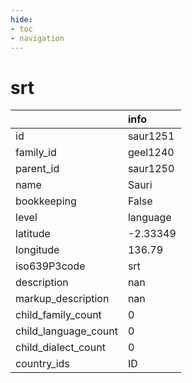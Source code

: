 ```yaml
---
hide:
- toc
- navigation
---
```

# srt
|                      | info     |
|:---------------------|:---------|
| id                   | saur1251 |
| family_id            | geel1240 |
| parent_id            | saur1250 |
| name                 | Sauri    |
| bookkeeping          | False    |
| level                | language |
| latitude             | -2.33349 |
| longitude            | 136.79   |
| iso639P3code         | srt      |
| description          | nan      |
| markup_description   | nan      |
| child_family_count   | 0        |
| child_language_count | 0        |
| child_dialect_count  | 0        |
| country_ids          | ID       |